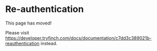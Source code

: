 # Re-authentication

This page has moved!

Please visit https://developer.tryfinch.com/docs/documentation/c7dd3c389021b-reauthentication instead.